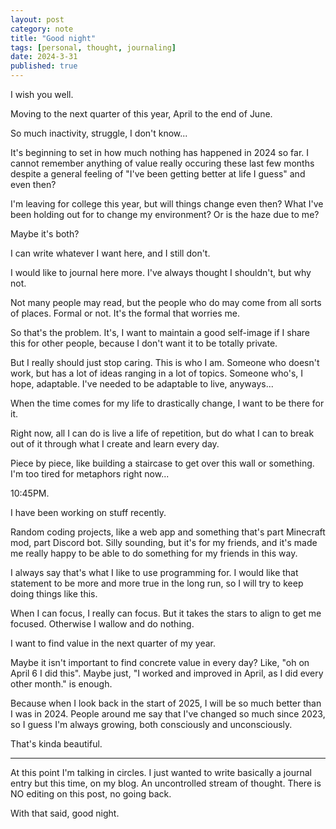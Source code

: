 ```yaml
---
layout: post
category: note
title: "Good night"
tags: [personal, thought, journaling]
date: 2024-3-31
published: true
---
```

I wish you well.

Moving to the next quarter of this year, April to the end of June.<!--more-->

So much inactivity, struggle, I don't know...

It's beginning to set in how much nothing has happened in 2024 so far. I cannot remember anything of value really occuring these last few months despite a general feeling of "I've been getting better at life I guess" and even then?

I'm leaving for college this year, but will things change even then? What I've been holding out for to change my environment? Or is the haze due to me?

Maybe it's both?

I can write whatever I want here, and I still don't.

I would like to journal here more. I've always thought I shouldn't, but why not.

Not many people may read, but the people who do may come from all sorts of places. Formal or not. It's the formal that worries me.

So that's the problem. It's, I want to maintain a good self-image if I share this for other people, because I don't want it to be totally private.

But I really should just stop caring. This is who I am. Someone who doesn't work, but has a lot of ideas ranging in a lot of topics. Someone who's, I hope, adaptable. I've needed to be adaptable to live, anyways...

When the time comes for my life to drastically change, I want to be there for it.

Right now, all I can do is live a life of repetition, but do what I can to break out of it through what I create and learn every day.

Piece by piece, like building a staircase to get over this wall or something. I'm too tired for metaphors right now...

10:45PM.

I have been working on stuff recently.

Random coding projects, like a web app and something that's part Minecraft mod, part Discord bot. Silly sounding, but it's for my friends, and it's made me really happy to be able to do something for my friends in this way.

I always say that's what I like to use programming for. I would like that statement to be more and more true in the long run, so I will try to keep doing things like this.

When I can focus, I really can focus. But it takes the stars to align to get me focused. Otherwise I wallow and do nothing.

I want to find value in the next quarter of my year.

Maybe it isn't important to find concrete value in every day? Like, "oh on April 6 I did this". Maybe just, "I worked and improved in April, as I did every other month." is enough.

Because when I look back in the start of 2025, I will be so much better than I was in 2024. People around me say that I've changed so much since 2023, so I guess I'm always growing, both consciously and unconsciously.

That's kinda beautiful.

-----

At this point I'm talking in circles. I just wanted to write basically a journal entry but this time, on my blog. An uncontrolled stream of thought. There is NO editing on this post, no going back.

With that said, good night.
